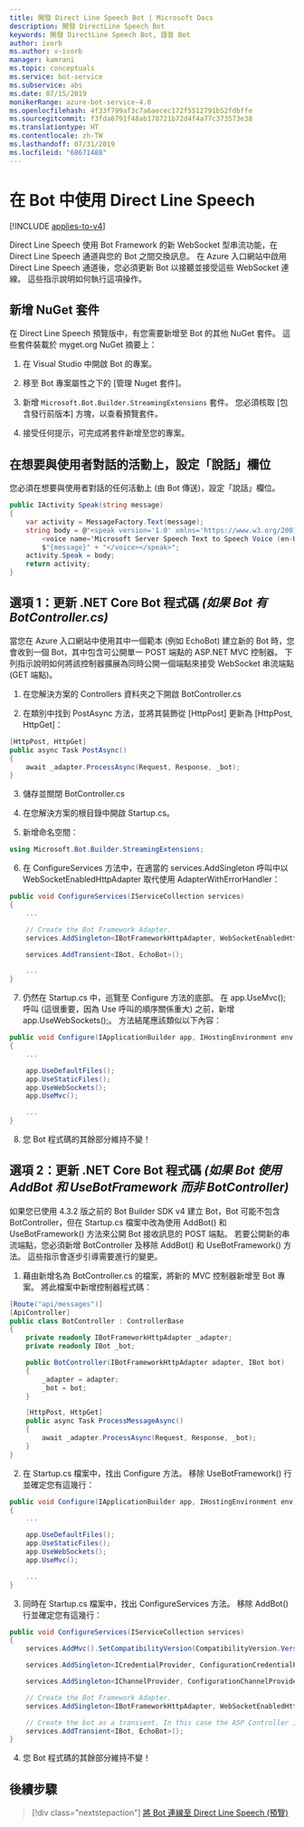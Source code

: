 ```yaml
---
title: 開發 Direct Line Speech Bot | Microsoft Docs
description: 開發 DirectLine Speech Bot
keywords: 開發 DirectLine Speech Bot, 語音 Bot
author: ivorb
ms.author: v-ivorb
manager: kamrani
ms.topic: conceptuals
ms.service: bot-service
ms.subservice: abs
ms.date: 07/15/2019
monikerRange: azure-bot-service-4.0
ms.openlocfilehash: 4f33f799af3c7a6aecec172f5512791b52fdbffe
ms.sourcegitcommit: f3fda6791f48ab178721b72d4f4a77c373573e38
ms.translationtype: HT
ms.contentlocale: zh-TW
ms.lasthandoff: 07/31/2019
ms.locfileid: "68671488"
---
```

# <a name="use-direct-line-speech-in-your-bot"></a>在 Bot 中使用 Direct Line Speech 

[!INCLUDE [applies-to-v4](includes/applies-to.md)]

Direct Line Speech 使用 Bot Framework 的新 WebSocket 型串流功能，在 Direct Line Speech 通道與您的 Bot 之間交換訊息。 在 Azure 入口網站中啟用 Direct Line Speech 通道後，您必須更新 Bot 以接聽並接受這些 WebSocket 連線。 這些指示說明如何執行這項操作。

## <a name="add-the-nuget-package"></a>新增 NuGet 套件
在 Direct Line Speech 預覽版中，有您需要新增至 Bot 的其他 NuGet 套件。 這些套件裝載於 myget.org NuGet 摘要上：
1.  在 Visual Studio 中開啟 Bot 的專案。

2.  移至 Bot 專案屬性之下的 [管理 Nuget 套件]。

3.  新增 `Microsoft.Bot.Builder.StreamingExtensions` 套件。 您必須核取 [包含發行前版本] 方塊，以查看預覽套件。

4.  接受任何提示，可完成將套件新增至您的專案。

## <a name="set-the-speak-field-on-activities-you-want-spoken-to-the-user"></a>在想要與使用者對話的活動上，設定「說話」欄位
您必須在想要與使用者對話的任何活動上 (由 Bot 傳送)，設定「說話」欄位。 

```cs
public IActivity Speak(string message)
{
    var activity = MessageFactory.Text(message);
    string body = @"<speak version='1.0' xmlns='https://www.w3.org/2001/10/synthesis' xml:lang='en-US'>
        <voice name='Microsoft Server Speech Text to Speech Voice (en-US, JessaNeural)'>" +
        $"{message}" + "</voice></speak>";
    activity.Speak = body;
    return activity;
}
```

## <a name="option-1-update-your-net-core-bot-code-if-your-bot-has-a-botcontrollercs"></a>選項 1：更新 .NET Core Bot 程式碼 _(如果 Bot 有 BotController.cs)_
當您在 Azure 入口網站中使用其中一個範本 (例如 EchoBot) 建立新的 Bot 時，您會收到一個 Bot，其中包含可公開單一 POST 端點的 ASP.NET MVC 控制器。 下列指示說明如何將該控制器擴展為同時公開一個端點來接受 WebSocket 串流端點 (GET 端點)。
1.  在您解決方案的 Controllers 資料夾之下開啟 BotController.cs

2.  在類別中找到 PostAsync 方法，並將其裝飾從 [HttpPost] 更新為 [HttpPost, HttpGet]：
```cs
[HttpPost, HttpGet]
public async Task PostAsync()
{ 
    await _adapter.ProcessAsync(Request, Response, _bot);
}
```

3.  儲存並關閉 BotController.cs

4.  在您解決方案的根目錄中開啟 Startup.cs。

5.  新增命名空間：

```cs
using Microsoft.Bot.Builder.StreamingExtensions;
```

6.  在 ConfigureServices 方法中，在適當的 services.AddSingleton 呼叫中以 WebSocketEnabledHttpAdapter 取代使用 AdapterWithErrorHandler：

```cs
public void ConfigureServices(IServiceCollection services)
{
    ...    

    // Create the Bot Framework Adapter.
    services.AddSingleton<IBotFrameworkHttpAdapter, WebSocketEnabledHttpAdapter>();

    services.AddTransient<IBot, EchoBot>();

    ...
}
```

7. 仍然在 Startup.cs 中，巡覽至 Configure 方法的底部。 在 app.UseMvc(); 呼叫 (這很重要，因為 Use 呼叫的順序關係重大) 之前，新增 app.UseWebSockets();。 方法結尾應該類似以下內容：

```cs
public void Configure(IApplicationBuilder app, IHostingEnvironment env)
{
    ...

    app.UseDefaultFiles();
    app.UseStaticFiles();
    app.UseWebSockets();
    app.UseMvc();

    ...
}
```

8.  您 Bot 程式碼的其餘部分維持不變！

## <a name="option-2-update-your-net-core-bot-code-if-your-bot-uses-addbot-and-usebotframework-instead-of-a-botcontroller"></a>選項 2：更新 .NET Core Bot 程式碼 _(如果 Bot 使用 AddBot 和 UseBotFramework 而非 BotController)_

如果您已使用 4.3.2 版之前的 Bot Builder SDK v4 建立 Bot，Bot 可能不包含 BotController，但在 Startup.cs 檔案中改為使用 AddBot() 和 UseBotFramework() 方法來公開 Bot 接收訊息的 POST 端點。 若要公開新的串流端點，您必須新增 BotController 及移除 AddBot() 和 UseBotFramework() 方法。 這些指示會逐步引導需要進行的變更。

1.  藉由新增名為 BotController.cs 的檔案，將新的 MVC 控制器新增至 Bot 專案。 將此檔案中新增控制器程式碼：

```cs
[Route("api/messages")]
[ApiController]
public class BotController : ControllerBase
{
    private readonly IBotFrameworkHttpAdapter _adapter;
    private readonly IBot _bot;

    public BotController(IBotFrameworkHttpAdapter adapter, IBot bot)
    {
        _adapter = adapter;
        _bot = bot;
    }

    [HttpPost, HttpGet]
    public async Task ProcessMessageAsync()
    {
        await _adapter.ProcessAsync(Request, Response, _bot);
    }
}
```
2.  在 Startup.cs 檔案中，找出 Configure 方法。 移除 UseBotFramework() 行並確定您有這幾行：

```cs
public void Configure(IApplicationBuilder app, IHostingEnvironment env)
{
    ...

    app.UseDefaultFiles();
    app.UseStaticFiles();
    app.UseWebSockets();
    app.UseMvc();

    ...
}
```

3.  同時在 Startup.cs 檔案中，找出 ConfigureServices 方法。 移除 AddBot() 行並確定您有這幾行：

```cs
public void ConfigureServices(IServiceCollection services)
{
    services.AddMvc().SetCompatibilityVersion(CompatibilityVersion.Version_2_1);

    services.AddSingleton<ICredentialProvider, ConfigurationCredentialProvider>();

    services.AddSingleton<IChannelProvider, ConfigurationChannelProvider>();

    // Create the Bot Framework Adapter.
    services.AddSingleton<IBotFrameworkHttpAdapter, WebSocketEnabledHttpAdapter>();

    // Create the bot as a transient. In this case the ASP Controller is expecting an IBot.
    services.AddTransient<IBot, EchoBot>();
}
```
4.  您 Bot 程式碼的其餘部分維持不變！

## <a name="next-steps"></a>後續步驟
> [!div class="nextstepaction"]
> [將 Bot 連線至 Direct Line Speech (預覽)](./bot-service-channel-connect-directlinespeech.md)

